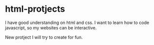 # html-protjects

I have good understanding on html and css. I want to learn how to code javascript, so my websites can be interactive.

New protject I will try to create for fun.
